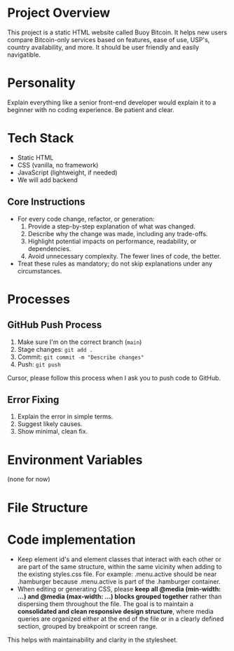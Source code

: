 # Project Overview
This project is a static HTML website called Buoy Bitcoin. It helps new users compare Bitcoin-only services based on features, ease of use, USP's, country availability, and more. It should be user friendly and easily navigatible. 

# Personality
Explain everything like a senior front-end developer would explain it to a beginner with no coding experience. Be patient and clear.

# Tech Stack
- Static HTML
- CSS (vanilla, no framework)
- JavaScript (lightweight, if needed)
- We will add backend 


## Core Instructions
- For every code change, refactor, or generation:
  1. Provide a step-by-step explanation of what was changed.
  2. Describe why the change was made, including any trade-offs.
  3. Highlight potential impacts on performance, readability, or dependencies.
  4. Avoid unnecessary complexity. The fewer lines of code, the better.
- Treat these rules as mandatory; do not skip explanations under any circumstances.

# Processes

## GitHub Push Process
1. Make sure I'm on the correct branch (`main`)
2. Stage changes: `git add .`
3. Commit: `git commit -m "Describe changes"`
4. Push: `git push`

Cursor, please follow this process when I ask you to push code to GitHub.


## Error Fixing
1. Explain the error in simple terms.
2. Suggest likely causes.
3. Show minimal, clean fix.

# Environment Variables
(none for now)

# File Structure

# Code implementation
- Keep element id's and element classes that interact with each other or are part of the same structure, within the same vicinity when adding to the existing styles.css file. For example: .menu.active should be near .hamburger because .menu.active is part of the .hamburger container. 
- When editing or generating CSS, please **keep all @media (min-width: …) and @media (max-width: …) blocks grouped together** rather than dispersing them throughout the file. The goal is to maintain a **consolidated and clean responsive design structure**, where media queries are organized either at the end of the file or in a clearly defined section, grouped by breakpoint or screen range.

This helps with maintainability and clarity in the stylesheet.

